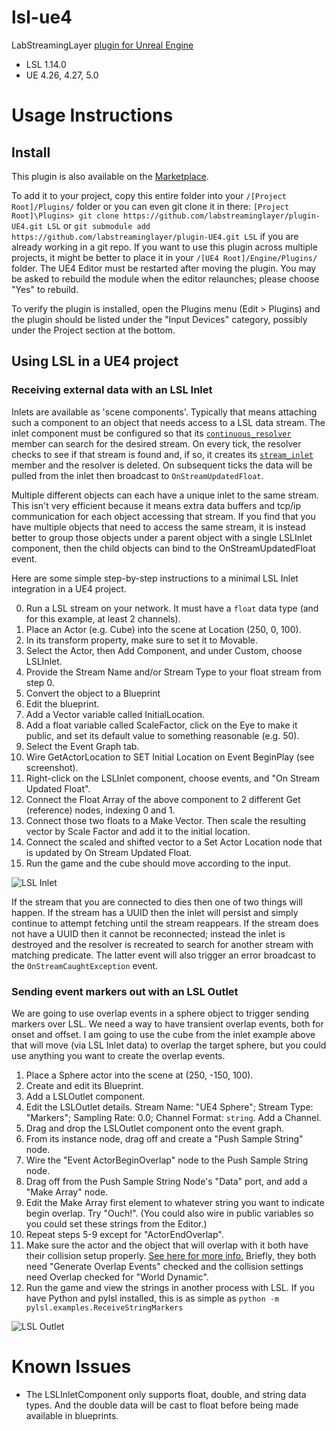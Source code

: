 # lsl-ue4

LabStreamingLayer [plugin for Unreal Engine](https://docs.unrealengine.com/en-US/ProductionPipelines/Plugins/index.html)

* LSL 1.14.0
* UE 4.26, 4.27, 5.0

# Usage Instructions

## Install

This plugin is also available on the [Marketplace](https://www.unrealengine.com/marketplace/en-US/product/labstreaminglayer-plugin).

To add it to your project, copy this entire folder into your `/[Project Root]/Plugins/` folder or you can even git clone it in there: `[Project Root]\Plugins> git clone https://github.com/labstreaminglayer/plugin-UE4.git LSL` or `git submodule add https://github.com/labstreaminglayer/plugin-UE4.git LSL` if you are already working in a git repo. If you want to use this plugin across multiple projects, it might be better to place it in your `/[UE4 Root]/Engine/Plugins/` folder. The UE4 Editor must be restarted after moving the plugin. You may be asked to rebuild the module when the editor relaunches; please choose "Yes" to rebuild.

To verify the plugin is installed, open the Plugins menu (Edit > Plugins) and the plugin should be listed under the "Input Devices" category, possibly under the Project section at the bottom.

## Using LSL in a UE4 project

### Receiving external data with an LSL Inlet

Inlets are available as 'scene components'. Typically that means attaching such a component to an object that needs access to a LSL data stream. The inlet component must be configured so that its [`continuous_resolver`](https://github.com/sccn/liblsl/blob/master/include/lsl_cpp.h#L1754-L1762) member can search for the desired stream. On every tick, the resolver checks to see if that stream is found and, if so, it creates its [`stream_inlet`](https://github.com/sccn/liblsl/blob/master/include/lsl_cpp.h#L1004-L1011) member and the resolver is deleted. On subsequent ticks the data will be pulled from the inlet then broadcast to `OnStreamUpdatedFloat`.

Multiple different objects can each have a unique inlet to the same stream. This isn't very efficient because it means extra data buffers and tcp/ip communication for each object accessing that stream. If you find that you have multiple objects that need to access the same stream, it is instead better to group those objects under a parent object with a single LSLInlet component, then the child objects can bind to the OnStreamUpdatedFloat event.

Here are some simple step-by-step instructions to a minimal LSL Inlet integration in a UE4 project.

0. Run a LSL stream on your network. It must have a `float` data type (and for this example, at least 2 channels).
1. Place an Actor (e.g. Cube) into the scene at Location (250, 0, 100).
2. In its transform property, make sure to set it to Movable.
3. Select the Actor, then Add Component, and under Custom, choose LSLInlet.
4. Provide the Stream Name and/or Stream Type to your float stream from step 0.
5. Convert the object to a Blueprint
6. Edit the blueprint.
7. Add a Vector variable called InitialLocation.
8. Add a float variable called ScaleFactor, click on the Eye to make it public, and set its default value to something reasonable (e.g. 50).
9. Select the Event Graph tab.
10. Wire GetActorLocation to SET Initial Location on Event BeginPlay (see screenshot).
11. Right-click on the LSLInlet component, choose events, and "On Stream Updated Float".
12. Connect the Float Array of the above component to 2 different Get (reference) nodes, indexing 0 and 1.
13. Connect those two floats to a Make Vector. Then scale the resulting vector by Scale Factor and add it to the initial location.
14. Connect the scaled and shifted vector to a Set Actor Location node that is updated by On Stream Updated Float.
15. Run the game and the cube should move according to the input.

![LSL Inlet](https://github.com/labstreaminglayer/plugin-UE4/raw/master/Resources/LSLInput.PNG "LSL Inlet in UE4")

If the stream that you are connected to dies then one of two things will happen. If the stream has a UUID then the inlet will persist and simply continue to attempt fetching until the stream reappears. If the stream does not have a UUID then it cannot be reconnected; instead the inlet is destroyed and the resolver is recreated to search for another stream with matching predicate. The latter event will also trigger an error broadcast to the `OnStreamCaughtException` event.

### Sending event markers out with an LSL Outlet

We are going to use overlap events in a sphere object to trigger sending markers over LSL. We need a way to have transient overlap events, both for onset and offset. I am going to use the cube from the inlet example above that will move (via LSL Inlet data) to overlap the target sphere, but you could use anything you want to create the overlap events.

1. Place a Sphere actor into the scene at (250, -150, 100).
2. Create and edit its Blueprint.
3. Add a LSLOutlet component.
4. Edit the LSLOutlet details. Stream Name: "UE4 Sphere"; Stream Type: "Markers"; Sampling Rate: 0.0; Channel Format: `string`. Add a Channel.
5. Drag and drop the LSLOutlet component onto the event graph.
6. From its instance node, drag off and create a "Push Sample String" node.
7. Wire the "Event ActorBeginOverlap" node to the Push Sample String node.
8. Drag off from the Push Sample String Node's "Data" port, and add a "Make Array" node.
9. Edit the Make Array first element to whatever string you want to indicate begin overlap. Try "Ouch!". (You could also wire in public variables so you could set these strings from the Editor.)
10. Repeat steps 5-9 except for "ActorEndOverlap".
11. Make sure the actor and the object that will overlap with it both have their collision setup properly. [See here for more info.](https://docs.unrealengine.com/en-US/InteractiveExperiences/Physics/Collision/Overview/index.html) Briefly, they both need "Generate Overlap Events" checked and the collision settings need Overlap checked for "World Dynamic".
12. Run the game and view the strings in another process with LSL. If you have Python and pylsl installed, this is as simple as `python -m pylsl.examples.ReceiveStringMarkers`

![LSL Outlet](https://github.com/labstreaminglayer/plugin-UE4/raw/master/Resources/LSLOutput.PNG "LSL Outlet in UE4")

# Known Issues

* The LSLInletComponent only supports float, double, and string data types. And the double data will be cast to float before being made available in blueprints.
